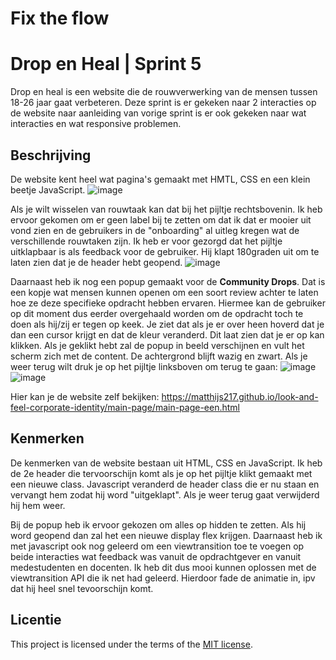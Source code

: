 # Fix the flow

# Drop en Heal | Sprint 5
<!-- Geef je project een titel en schrijf in één zin wat het is -->
Drop en heal is een website die de rouwverwerking van de mensen tussen 18-26 jaar gaat verbeteren. Deze sprint is er gekeken naar 2 interacties op de website naar aanleiding van vorige sprint is er ook gekeken naar wat interacties en wat responsive problemen.

## Beschrijving
<!-- In de Beschrijving staat hoe je project er uit ziet, hoe het werkt en wat je er mee kan. -->
<!-- Voeg een mooie poster visual toe 📸 -->
<!-- Voeg een link toe naar Github Pages 🌐-->
De website kent heel wat pagina's gemaakt met HMTL, CSS en een klein beetje JavaScript. 
![image](https://github.com/user-attachments/assets/21b4cf29-7c64-4545-903e-550ceecebbd9)

Als je wilt wisselen van rouwtaak kan dat bij het pijltje rechtsbovenin. Ik heb ervoor gekomen om er geen label bij te zetten om dat ik dat er mooier uit vond zien en de gebruikers in de "onboarding" al uitleg kregen wat de verschillende rouwtaken zijn. Ik heb er voor gezorgd dat het pijltje uitklapbaar is als feedback voor de gebruiker. Hij klapt 180graden uit om te laten zien dat je de header hebt geopend. 
![image](https://github.com/user-attachments/assets/aaf209ce-29a6-4bbd-9790-a531706a62c5)

Daarnaast heb ik nog een popup gemaakt voor de **Community Drops**. Dat is een kopje wat mensen kunnen openen om een soort review achter te laten hoe ze deze specifieke opdracht hebben ervaren. Hiermee kan de gebruiker op dit moment dus eerder overgehaald worden om de opdracht toch te doen als hij/zij er tegen op keek. Je ziet dat als je er over heen hoverd dat je dan een cursor krijgt en dat de kleur veranderd. Dit laat zien dat je er op kan klikken. Als je geklikt hebt zal de popup in beeld verschijnen en vult het scherm zich met de content. De achtergrond blijft wazig en zwart. Als je weer terug wilt druk je op het pijltje linksboven om terug te gaan:
![image](https://github.com/user-attachments/assets/03e4796b-d29c-4478-a9cc-6c87506f2239)
![image](https://github.com/user-attachments/assets/f432c4df-98ee-498c-ba5e-55552a17ef20)

Hier kan je de website zelf bekijken: https://matthijs217.github.io/look-and-feel-corporate-identity/main-page/main-page-een.html

## Kenmerken
<!-- Bij Kenmerken staat welke technieken zijn gebruikt en hoe. Wat is de HTML structuur? Wat zijn de belangrijkste dingen in CSS? Wat is er met Javascript gedaan en hoe? Misschien heb je een framwork of library gebruikt? -->
De kenmerken van de website bestaan uit HTML, CSS en JavaScript. Ik heb de 2e header die tervoorschijn komt als je op het pijltje klikt gemaakt met een nieuwe class. Javascript veranderd de header class die er nu staan en vervangt hem zodat hij word "uitgeklapt". Als je weer terug gaat verwijderd hij hem weer.

Bij de popup heb ik ervoor gekozen om alles op hidden te zetten. Als hij word geopend dan zal het een nieuwe display flex krijgen. Daarnaast heb ik met javascript ook nog geleerd om een viewtransition toe te voegen op beide interacties wat feedback was vanuit de opdrachtgever en vanuit medestudenten en docenten. Ik heb dit dus mooi kunnen oplossen met de viewtransition API die ik net had geleerd. Hierdoor fade de animatie in, ipv dat hij heel snel tevoorschijn komt.

## Licentie

This project is licensed under the terms of the [MIT license](./LICENSE).
